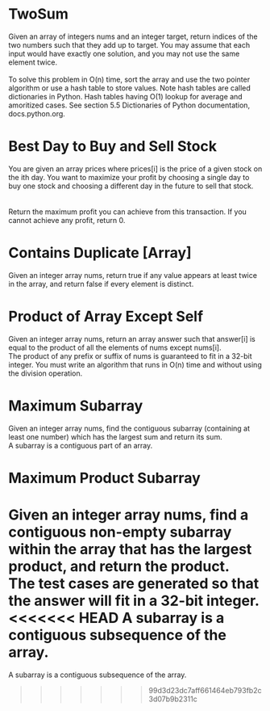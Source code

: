 # TwoSum <br />

Given an array of integers nums and an integer target, return indices of the two numbers such that they add up to target.  You may assume that each input would have exactly one solution, and you may not use the same element twice. <br />
<br />
To solve this problem in O(n) time, sort the array and use the two pointer algorithm or use a hash table to store values.  Note hash tables are called dictionaries in Python.  Hash tables having O(1) lookup for average and amoritized cases.  See section 5.5 Dictionaries of Python documentation, docs.python.org. <br />

# Best Day to Buy and Sell Stock

You are given an array prices where prices[i] is the price of a given stock on the ith day.  You want to maximize your profit by choosing a single day to buy one stock and choosing a different day in the future to sell that stock.
 <br /><br />   
Return the maximum profit you can achieve from this transaction. If you cannot achieve any profit, return 0. <br />

# Contains Duplicate [Array]

Given an integer array nums, return true if any value appears at least twice in the array, and return false if every element is distinct. <br />

# Product of Array Except Self

Given an integer array nums, return an array answer such that answer[i] is equal to the product of all the elements of nums except nums[i]. <br />
The product of any prefix or suffix of nums is guaranteed to fit in a 32-bit integer.  You must write an algorithm that runs in O(n) time and without using the division operation. <br />

# Maximum Subarray

Given an integer array nums, find the contiguous subarray (containing at least one number) which has the largest sum and return its sum. <br />
A subarray is a contiguous part of an array. <br />

# Maximum Product Subarray

Given an integer array nums, find a contiguous non-empty subarray within the array that has the largest product, and return the product. <br />
The test cases are generated so that the answer will fit in a 32-bit integer.
<<<<<<< HEAD
A subarray is a contiguous subsequence of the array. <br />
=======
A subarray is a contiguous subsequence of the array. <br />
>>>>>>> 99d3d23dc7aff661464eb793fb2c3d07b9b2311c
